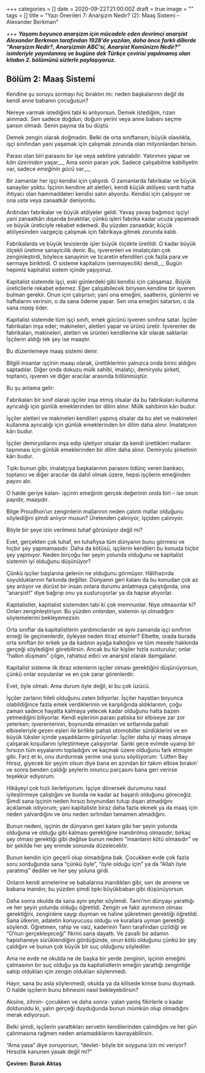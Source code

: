 +++
categories = []
date = 2020-09-22T21:00:00Z
draft = true
image = ""
tags = []
title = "Yazı Önerileri 7: Anarşizm Nedir? (2): Maaş Sistemi – Alexander Berkman"

+++
**_Yaşamı boyunca anarşizm için mücadele eden devrimci anarşist Alexander Berkman tarafından 1928’de yazılan, daha önce farklı dillerde “Anarşizm Nedir?, Anarşizmin ABC’si, Anarşist Komünizm Nedir?” isimleriyle yayınlanmış ve bugüne dek Türkçe çevirisi yapılmamış olan kitabın 2. bölümünü sizlerle paylaşıyoruz._** 

## **Bölüm 2: Maaş Sistemi**

Kendine şu soruyu sormayı hiç bıraktın mı: neden başkalarının değil de kendi anne babanın çocuğusun?

Nereye varmak istediğimi tabi ki anlıyorsun. Demek istediğim, rızan alınmadı. Sen sadece doğdun; doğum yerini veya anne babanı seçme şansın olmadı. Senin payına da bu düştü.

Demek zengin olarak doğmadın. Belki de orta sınıftansın; büyük olasılıkla, işçi sınıfından yani yaşamak için çalışmak zorunda olan milyonlardan birisin.

Parası olan biri parasını bir işe veya sektöre yatırabilir. Yatırımını yapar ve _kârı üzerinden_ yaşar_._ Ama senin paran yok. Sadece çalışabilme kabiliyetin var, sadece _emeğinin gücü_ var_._

Bir zamanlar her işçi kendisi için çalışırdı. O zamanlarda fabrikalar ve büyük sanayiler yoktu. İşçinin kendine ait aletleri, kendi küçük atölyesi vardı hatta ihtiyacı olan hammaddeleri kendisi satın alıyordu. Kendisi için çalışıyor ve ona usta veya zanaatkâr deniyordu.

Ardından fabrikalar ve büyük atölyeler geldi. Yavaş yavaş bağımsız işçiyi yani zanaatkârı dışarıda bıraktılar, çünkü işleri fabrika kadar ucuza yapamadı ve büyük üreticiyle rekabet edemedi. Bu yüzden zanaatkâr, küçük atölyesinden vazgeçip çalışmak için fabrikaya gitmek zorunda kaldı.

Fabrikalarda ve büyük tesislerde işler büyük ölçekte üretildi. O kadar büyük ölçekli üretime sanayicilik denir. Bu, işverenleri ve imalatçıları çok zenginleştirdi, böylece sanayinin ve ticaretin efendileri çok fazla para ve sermaye biriktirdi. O sisteme kapitalizm (sermayecilik) dendi_._ Bugün hepimiz kapitalist sistem içinde yaşıyoruz.

Kapitalist sistemde işçi, eski günlerdeki gibi kendisi için çalışamaz. Büyük üreticilerle rekabet edemez. Eğer çalışabilecek biriysen kendine bir işveren bulman gerekir. Onun için çalışırsın; yani ona emeğini, saatlerini, günlerini ve haftalarını verirsin, o da sana ödeme yapar. Sen ona emeğini satarsın, o da sana _maaş_ öder.

Kapitalist sistemde tüm işçi sınıfı, emek gücünü işveren sınıfına satar. İşçiler fabrikaları inşa eder; makineleri, aletleri yapar ve ürünü üretir. İşverenler de fabrikaları, makineleri, aletleri ve ürünleri kendilerine kâr olarak saklarlar. İşçilerin aldığı tek şey ise maaştır.

Bu düzenlemeye maaş sistemi denir.

Bilgili insanlar işçinin maaşı olarak, ürettiklerinin yalnızca onda birini aldığını saptadılar. Diğer onda dokuzu mülk sahibi, imalatçı, demiryolu şirketi, toptancı, işveren ve diğer aracılar arasında bölünmüştür.

Bu şu anlama gelir:

Fabrikaları bir sınıf olarak işçiler inşa etmiş olsalar da bu fabrikaları kullanma ayrıcalığı için günlük emeklerinden bir dilim alınır. Mülk sahibinin kârı budur.

İşçiler aletleri ve makineleri kendileri yapmış olsalar da bu alet ve makineleri kullanma ayrıcalığı için günlük emeklerinden bir dilim daha alınır. İmalatçının kârı budur.

İşçiler demiryollarını inşa edip işletiyor olsalar da kendi ürettikleri malların taşınması için günlük emeklerinden bir dilim daha alınır. Demiryolu şirketinin kârı budur.

Tıpkı bunun gibi, imalatçıya başkalarının parasını ödünç veren bankacı, toptancı ve diğer aracılar da dahil olmak üzere, hepsi işçilerin emeğinden payını alır.

O halde geriye kalan- işçinin emeğinin gerçek değerinin onda biri – ise onun payıdır, maaşıdır.

Bilge Proudhon’un zenginlerin mallarının neden çalıntı mallar olduğunu söylediğini şimdi anlıyor musun? Üretenden çalınıyor, işçiden çalınıyor.

Böyle bir şeye izin verilmesi tuhaf görünüyor değil mi?

Evet, gerçekten çok tuhaf, en tuhafıysa tüm dünyanın bunu görmesi ve hiçbir şey yapmamasıdır. Daha da kötüsü, işçilerin kendileri bu konuda hiçbir şey yapmıyor. Neden birçoğu her şeyin yolunda olduğunu ve kapitalist sistemin iyi olduğunu düşünüyor?

Çünkü işçiler başlarına gelenin ne olduğunu görmüyor. Hâlihazırda soyulduklarının farkında değiller. Dünyanın geri kalanı da bu konudan çok az şey anlıyor ve dürüst bir insan onlara durumu anlatmaya çalıştığında, ona “anarşist!” diye bağırıp onu ya susturuyorlar ya da hapse atıyorlar.

Kapitalistler, kapitalist sistemden tabi ki çok memnunlar. Niye olmasınlar ki? Onları zenginleştiriyor. Bu yüzden _onlardan_, sistemin iyi olmadığını söylemelerini bekleyemezsin.

Orta sınıflar da kapitalistlerin yardımcılarıdır ve aynı zamanda işçi sınıfının emeği ile geçinenlerdir, öyleyse neden itiraz etsinler? Elbette, orada burada orta sınıftan bir erkek ya da kadının ayağa kalktığını ve tüm mesele hakkında gerçeği söylediğini görebilirsin. Ancak bu tür kişiler hızla susturulur; onlar “halkın düşmanı” çılgın, rahatsız edici ve anarşist olarak damgalanır.

Kapitalist sisteme ilk itiraz edenlerin işçiler olması gerektiğini düşünüyorsun, çünkü onlar soyulanlar ve en çok zarar görenlerdir.

Evet, öyle olmalı. Ama durum öyle değil, ki bu çok üzücü.

İşçiler zarların hileli olduğunu zaten biliyorlar. İşçiler hayatları boyunca olabildiğince fazla emek verdiklerinin ve karşılığında aldıklarının, çoğu zaman sadece hayatta kalmaya yetecek kadar olduğunu hatta bazen yetmediğini biliyorlar. Kendi eşlerinin parası patiska bir elbiseye zar zor yeterken; işverenlerinin, boynunda elmasları ve sırtlarında pahalı elbiseleriyle gezen eşleri ile birlikte pahalı otomobiller sürdüklerini ve en büyük lüksler içinde yaşadıklarını görüyorlar. İşçiler daha iyi maaş almaya çalışarak koşullarını iyileştirmeye çalışıyorlar. Sanki gece evimde uyanıp bir hırsızın tüm eşyalarımı topladığını ve kaçmak üzere olduğunu fark etmişim gibi. Farz et ki, onu durdurmak yerine ona şunu söylüyorum: ‘Lütfen Bay Hırsız, giyecek bir şeyim olsun diye bana en azından bir takım elbise bırakın’ ve sonra benden çaldığı şeylerin onuncu parçasını bana geri verirse teşekkür ediyorum.

Hikâyeyi çok hızlı ilerletiyorum. İşçiye dönersek durumunu nasıl iyileştirmeye çalıştığını ve bunda ne kadar az başarılı olduğunu göreceğiz. Şimdi sana işçinin neden hırsızı boynundan tutup dışarı atmadığını açıklamak istiyorum; yani kapitaliste biraz daha fazla ekmek ya da maaş için neden yalvardığını ve onu neden sırtından tamamen atmadığını.

Bunun nedeni, işçinin de dünyanın geri kalanı gibi her şeyin yolunda olduğuna ve olduğu gibi kalması gerektiğine inandırılmış olmasıdır; birkaç şey olması gerektiği gibi değilse bunun nedeni “insanların kötü olmasıdır” ve bir şekilde her şey eninde sonunda düzelecektir.

Bunun kendin için geçerli olup olmadığına bak. Çocukken evde çok fazla soru sorduğunda sana “çünkü öyle”, “öyle olduğu için” ya da “Allah öyle yaratmış” dediler ve her şey yoluna girdi.

Onların kendi annelerine ve babalarına inandıkları gibi, sen de annene ve babana inandın; bu yüzden şimdi tıpkı büyükbaban gibi düşünüyorsun.

Daha sonra okulda da sana aynı şeyler söylendi. Tanrı’nın dünyayı yarattığı ve her şeyin yolunda olduğu öğretildi. Zengin ve fakir ayrımının olması gerektiğini, zenginlere saygı duyman ve haline şükretmen gerektiği öğretildi. Sana ülkenin, adaletin koruyucusu olduğu ve kurallara uyman gerektiği söylendi. Öğretmen, rahip ve vaiz, kaderinin Tanrı tarafından çizildiği ve “O’nun gerçekleşeceği” fikrini sana dayattı. Ve zavallı bir adamın hapishaneye sürüklendiğini gördüğünde, onun kötü olduğunu çünkü bir şey çaldığını ve bunun çok büyük bir suç olduğunu söylediler.

Ama ne evde ne okulda ne de başka bir yerde zenginin, işçinin emeğini çalmasının bir suç olduğu ya da kapitalistlerin emeğin yarattığı zenginliğe sahip oldukları için zengin oldukları söylenmedi.

Hayır, sana bu asla söylenmedi, okulda ya da kilisede kimse bunu duymadı. O halde işçilerin bunu bilmesini nasıl bekleyebilirsin?

Aksine, zihnin- çocukken ve daha sonra- yalan yanlış fikirlerle o kadar dolduruldu ki, yalın gerçeği duyduğunda bunun mümkün olup olmadığını merak ediyorsun.

Belki şimdi, işçilerin yarattıkları servetin kendilerinden çalındığını ve her gün çalınmasına rağmen neden anlamadıklarını kavrayabilirsin.

“Ama yasa” diye soruyorsun, “devlet- böyle bir soyguna izin mi veriyor? Hırsızlık kanunen yasak değil mi?”

**Çeviren: Burak Aktaş**